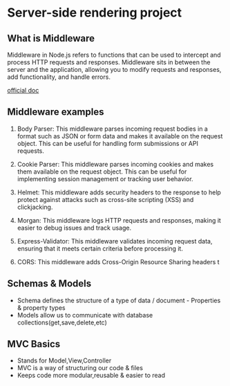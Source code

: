 # Server-side rendering project

## What is Middleware

Middleware in Node.js refers to functions that can be used to intercept and process HTTP requests and responses. Middleware sits in between the server and the application, allowing you to modify requests and responses, add functionality, and handle errors.

[official doc](https://expressjs.com/en/guide/writing-middleware.html)

## Middleware examples

1. Body Parser: This middleware parses incoming request bodies in a format such as JSON or form data and makes it available on the request object. This can be useful for handling form submissions or API requests.

1. Cookie Parser: This middleware parses incoming cookies and makes them available on the request object. This can be useful for implementing session management or tracking user behavior.

1. Helmet: This middleware adds security headers to the response to help protect against attacks such as cross-site scripting (XSS) and clickjacking.

1. Morgan: This middleware logs HTTP requests and responses, making it easier to debug issues and track usage.

1. Express-Validator: This middleware validates incoming request data, ensuring that it meets certain criteria before processing it.

1. CORS: This middleware adds Cross-Origin Resource Sharing headers t

## Schemas & Models

- Schema defines the structure of a type of data / document - Properties & property types
- Models allow us to communicate with database collections(get,save,delete,etc)

## MVC Basics

- Stands for Model,View,Controller
- MVC is a way of structuring our code & files
- Keeps code more modular,reusable & easier to read
